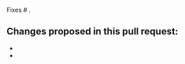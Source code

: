 <!--
  Thank you for submitting a Pull Request! :-)
  Please refer to the fixed issue and describe what your changes achieve briefly.

  Licensing
  ---------
  All contributions to this project are licensed under the MIT license.
  Exceptions are explicitly marked.
  All contributions will be made available under MIT license if no explicit
  request for another license is made and agreed on.
-->

Fixes # .

Changes proposed in this pull request:
-
-
-
